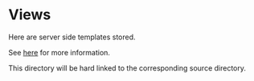 # Views

Here are server side templates stored.

See [here](/out/app/views/) for more information.

This directory will be hard linked to the corresponding source directory.
